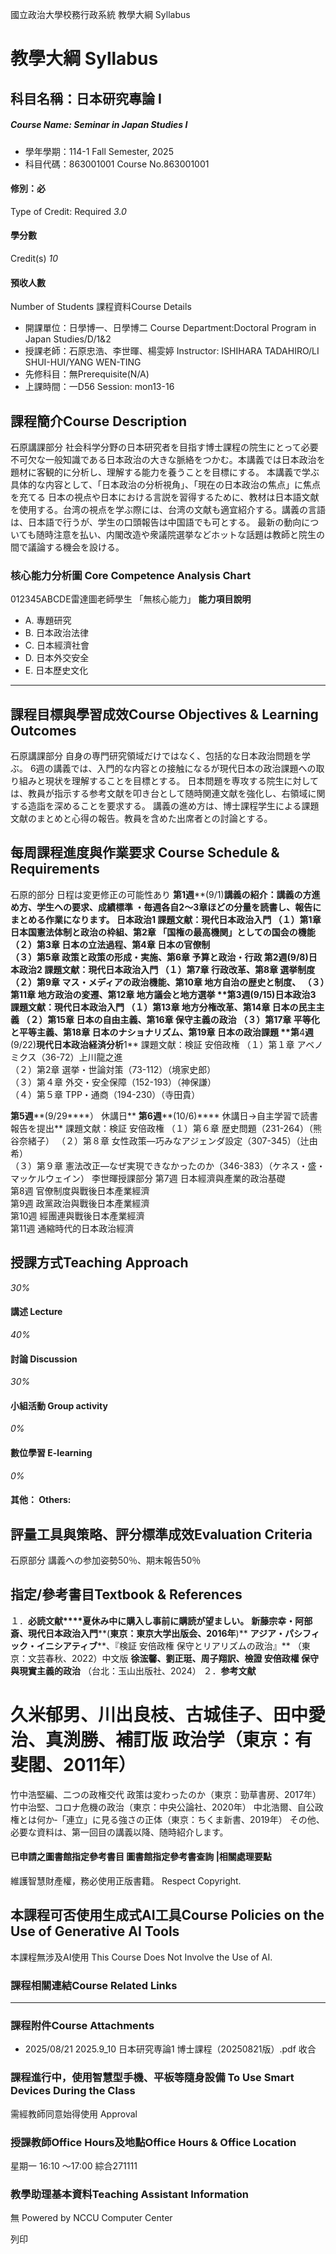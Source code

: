 國立政治大學校務行政系統 教學大綱 Syllabus
# 教學大綱 Syllabus
##  科目名稱：日本研究專論 I
#####  Course Name: Seminar in Japan Studies I
  * 學年學期：114-1 Fall Semester, 2025 
  * 科目代碼：863001001 Course No.863001001


#### 修別：必
Type of Credit: Required 
_3.0_
#### 學分數
Credit(s)
_10_
#### 預收人數
Number of Students
課程資料Course Details
  * 開課單位：日學博一、日學博二 Course Department:Doctoral Program in Japan Studies/D/1&2 
  * 授課老師：石原忠浩、李世暉、楊雯婷 Instructor: ISHIHARA TADAHIRO/LI SHUI-HUI/YANG WEN-TING 
  * 先修科目：無Prerequisite(N/A)
  * 上課時間：一D56 Session: mon13-16


##  課程簡介Course Description
石原講課部分
社会科学分野の日本研究者を目指す博士課程の院生にとって必要不可欠な一般知識である日本政治の大きな脈絡をつかむ。本講義では日本政治を題材に客観的に分析し、理解する能力を養うことを目標にする。
本講義で学ぶ具体的な内容として、「日本政治の分析視角」、「現在の日本政治の焦点」に焦点を充てる
日本の視点や日本における言説を習得するために、教材は日本語文献を使用する。台湾の視点を学ぶ際には、台湾の文献も適宜紹介する。講義の言語は、日本語で行うが、学生の口頭報告は中国語でも可とする。
最新の動向についても随時注意を払い、内閣改造や衆議院選挙などホットな話題は教師と院生の間で議論する機会を設ける。
###  核心能力分析圖 Core Competence Analysis Chart
012345ABCDE雷達圖老師學生
「無核心能力」 
**能力項目說明**
  * A. 專題研究
  * B. 日本政治法律
  * C. 日本經濟社會
  * D. 日本外交安全
  * E. 日本歷史文化


* * *
##  課程目標與學習成效Course Objectives & Learning Outcomes 
石原講課部分
自身の専門研究領域だけではなく、包括的な日本政治問題を学ぶ。
6週の講義では、入門的な内容との接触になるが現代日本の政治課題への取り組みと現状を理解することを目標とする。
日本問題を専攻する院生に対しては、教員が指示する参考文献を叩き台として随時関連文献を強化し、右領域に関する造詣を深めることを要求する。
講義の進め方は、博士課程学生による課題文献のまとめと心得の報告。教員を含めた出席者との討論とする。
##  每周課程進度與作業要求 Course Schedule & Requirements
石原的部分 日程は変更修正の可能性あり
**第****1****週****(9/1)****講義の紹介：講義の方進め方、学生への要求、成績標準**
・毎週各自2～3章ほどの分量を読書し、報告にまとめる作業になります。
**日本政治1** 課題文献：現代日本政治入門
（１）第1章 日本国憲法体制と政治の枠組、第2章 「国権の最高機関」としての国会の機能
（２）第3章 日本の立法過程、第4章 日本の官僚制  
（３）第5章 政策と政策の形成・実施、第6章 予算と政治・行政
**第2週(9/8)****日****本政治2**
課題文献：現代日本政治入門
（１）第7章 行政改革、第8章 選挙制度
（２）第9章 マス・メディアの政治機能、第10章 地方自治の歴史と制度、
（３）第11章 地方政治の変遷、第12章 地方議会と地方選挙
**第3週(9/15)****日本政治3**
課題文献：現代日本政治入門
（１）第13章 地方分権改革、第14章 日本の民主主義
（２）第15章 日本の自由主義、第16章 保守主義の政治
（３）第17章 平等化と平等主義、第18章 日本のナショナリズム、第19章 日本の政治課題
**第****4****週****(9/22)****現代日本政治経済分析****1**
課題文献：検証 安倍政権
（１）第１章 アベノミクス（36-72）上川龍之進  
（２）第2章 選挙・世論対策（73-112）（境家史郎）  
（３）第４章 外交・安全保障（152-193）（神保謙）  
（４）第５章 TPP・通商（194-230）（寺田貴）  

**第****5****週****(9/29****） 休講日**
**第****6****週****(10/6)**** 休講日→自主学習で読書報告を提出**
課題文献：検証 安倍政権
（１）第６章 歴史問題（231-264）（熊谷奈緒子）
（２）第８章 女性政策―巧みなアジェンダ設定（307-345）（辻由希）  
（３）第９章 憲法改正―なぜ実現できなかったのか（346-383）（ケネス・盛・マッケルウェイン）
李世暉授課部分
第7週 日本經濟與產業的政治基礎  
第8週 官僚制度與戰後日本產業經濟  
第9週 政黨政治與戰後日本產業經濟  
第10週 經團連與戰後日本產業經濟  
第11週 通縮時代的日本政治經濟
##  授課方式Teaching Approach
_30%_
####  講述 Lecture
_40%_
####  討論 Discussion
_30%_
####  小組活動 Group activity
_0%_
####  數位學習 E-learning
_0%_
####  其他： Others:
##  評量工具與策略、評分標準成效Evaluation Criteria
石原部分
講義への参加姿勢50％、期末報告50％
##  指定/參考書目Textbook & References
１．**必読文献****夏休み中に購入し事前に購読が望ましい。**
**新藤宗幸・阿部斎、現代日本政治入門****(****東京：東京大学出版会、****2016****年****)**
**アジア・パシフィック・イニシアティブ****、『検証 安倍政権 保守とリアリズムの政治』** （東京：文芸春秋、2022）中文版 **徐浤馨、劉正珽、周子翔訳、檢證 安倍政權 保守與現實主義的政治** （台北：玉山出版社、2024）
２．**参考文献**
# 久米郁男、川出良枝、古城佳子、田中愛治、真渕勝、補訂版 政治学（東京：有斐閣、2011年）
竹中浩堅編、二つの政権交代 政策は変わったのか（東京：勁草書房、2017年）
竹中治堅、コロナ危機の政治（東京：中央公論社、2020年）
中北浩爾、自公政権とは何か‐「連立」に見る強さの正体（東京：ちくま新書、2019年）
その他、必要な資料は、第一回目の講義以降、随時紹介します。
####  已申請之圖書館指定參考書目  圖書館指定參考書查詢 |相關處理要點
維護智慧財產權，務必使用正版書籍。 Respect Copyright.
##  本課程可否使用生成式AI工具Course Policies on the Use of Generative AI Tools
本課程無涉及AI使用 This Course Does Not Involve the Use of AI.
###  課程相關連結Course Related Links
* * *
###  課程附件Course Attachments
  * 2025/08/21 2025.9_10 日本研究専論1 博士課程（20250821版）.pdf  收合 


###  課程進行中，使用智慧型手機、平板等隨身設備 To Use Smart Devices During the Class
需經教師同意始得使用  Approval
###  授課教師Office Hours及地點Office Hours & Office Location
星期一 16:10 ～17:00 綜合271111
###  教學助理基本資料Teaching Assistant Information
無
Powered by NCCU Computer Center
  
列印
